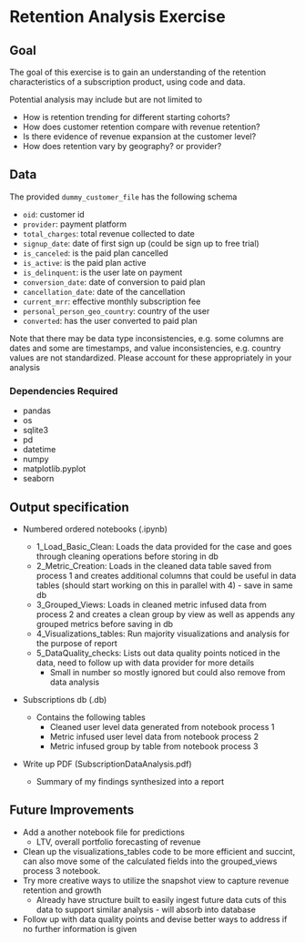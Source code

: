 # Retention Analysis Exercise

## Goal
The goal of this exercise is to gain an understanding of the retention characteristics of a subscription product, using code and data.

Potential analysis may include but are not limited to
- How is retention trending for different starting cohorts?
- How does customer retention compare with revenue retention? 
- Is there evidence of revenue expansion at the customer level?
- How does retention vary by geography? or provider?

## Data
The provided `dummy_customer_file` has the following schema

- `oid`: customer id
- `provider`: payment platform
- `total_charges`: total revenue collected to date
- `signup_date`: date of first sign up (could be sign up to free trial)
- `is_canceled`: is the paid plan cancelled
- `is_active`: is the paid plan active
- `is_delinquent`: is the user late on payment
- `conversion_date`: date of conversion to paid plan
- `cancellation_date`: date of the cancellation
- `current_mrr`: effective monthly subscription fee
- `personal_person_geo_country`: country of the user
- `converted`: has the user converted to paid plan

Note that there may be data type inconsistencies, e.g. some columns are dates and some are timestamps, and value inconsistencies, e.g. country values are not standardized. Please account for these appropriately in your analysis

### Dependencies Required
- pandas
- os
- sqlite3
- pd
- datetime
- numpy
- matplotlib.pyplot
- seaborn


## Output specification
- Numbered ordered notebooks (.ipynb)
    - 1_Load_Basic_Clean: Loads the data provided for the case and goes through cleaning operations before storing in db 
    - 2_Metric_Creation: Loads in the cleaned data table saved from process 1 and creates additional columns that could be useful in data tables (should start working on this in parallel with 4) - save in same db
    - 3_Grouped_Views: Loads in cleaned metric infused data from process 2 and creates a clean group by view as well as appends any grouped metrics before saving in db
    - 4_Visualizations_tables: Run majority visualizations and analysis for the purpose of report
    - 5_DataQuality_checks: Lists out data quality points noticed in the data, need to follow up with data provider for more details 
        - Small in number so mostly ignored but could also remove from data analysis 

- Subscriptions db (.db)
    - Contains the following tables 
        - Cleaned user level data generated from notebook process 1
        - Metric infused user level data from notebook process 2
        - Metric infused group by table from notebook process 3

- Write up PDF (SubscriptionDataAnalysis.pdf)
    - Summary of my findings synthesized into a report

## Future Improvements
- Add a another notebook file for predictions 
    - LTV, overall portfolio forecasting of revenue 
- Clean up the visualizations_tables code to be more efficient and succint, can also move some of the calculated fields into the grouped_views process 3 notebook. 
- Try more creative ways to utilize the snapshot view to capture revenue retention and growth 
    - Already have structure built to easily ingest future data cuts of this data to support similar analysis - will absorb into database
- Follow up with data quality points and devise better ways to address if no further information is given
